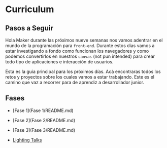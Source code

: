 # Curriculum

## Pasos a Seguir

Hola Maker durante las próximos nueve semanas nos vamos adentrar en el mundo de la programación para `front-end`. Durante estos días vamos a estar investigando a fondo como funcionan los navegadores y como podemos convertirlos en nuestros `canvas` (not pun intended) para crear todo tipo de aplicaciones e interacción de usuarios.

Esta es la guia principal para los próximos días. Acá encontraras todos los retos y proyectos sobre los cuales vamos a estar trabajando. Este es el camino que vaz a recorrer para de aprendiz a desarrollador junior.


## Fases

- [Fase 1](Fase 1/README.md)
- [Fase 2](Fase 2/README.md)
- [Fase 3](Fase 3/README.md)

- [Lighting Talks](lighting-talks/README.md)
